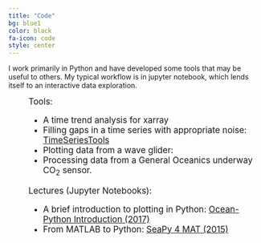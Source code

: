 ```yaml
---
title: "Code"
bg: blue1
color: black
fa-icon: code
style: center
---
```


<p>
I work primarily in Python and have developed some tools that may be useful to others. 
My typical workflow is in jupyter notebook, which lends itself to an interactive data exploration.
</p>

<div style="font-size:17px; text-align: left; margin-left: 40px">
Tools:
<ul> 
    <li> A time trend analysis for xarray</li>
    <li> Filling gaps in a time series with appropriate noise: <a href="https://github.com/luke-gregor/TimeSeriesTools">TimeSeriesTools</a></li>
    <li> Plotting data from a wave glider:</li>
    <li> Processing data from a General Oceanics underway CO<sub>2</sub> sensor.</li>
</ul>

Lectures (Jupyter Notebooks):
<ul> 
    <li> A brief introduction to plotting in Python: <a href="https://github.com/luke-gregor/OceanPython_Intro"> Ocean-Python Introduction (2017) </a></li>
    <li> From MATLAB to Python: <a href="https://github.com/luke-gregor/SciPy4MAT"> SeaPy 4 MAT (2015) </a></li>
    </ul>


</div>